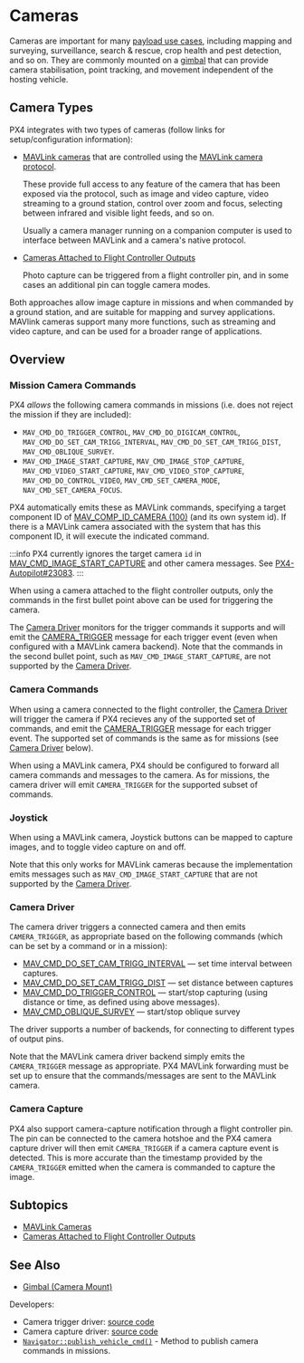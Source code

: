 # Cameras

Cameras are important for many [payload use cases](../payloads/use_cases.md), including mapping and surveying, surveillance, search & rescue, crop health and pest detection, and so on.
They are commonly mounted on a [gimbal](../advanced/gimbal_control.md) that can provide camera stabilisation, point tracking, and movement independent of the hosting vehicle.

## Camera Types

PX4 integrates with two types of cameras (follow links for setup/configuration information):

- [MAVLink cameras](../camera/mavlink_camera.md) that are controlled using the [MAVLink camera protocol](https://mavlink.io/en/services/camera.html).

  These provide full access to any feature of the camera that has been exposed via the protocol, such as image and video capture, video streaming to a ground station, control over zoom and focus, selecting between infrared and visible light feeds, and so on.

  Usually a camera manager running on a companion computer is used to interface between MAVLink and a camera's native protocol.

- [Cameras Attached to Flight Controller Outputs](../camera/fc_connected_camera.md)

  Photo capture can be triggered from a flight controller pin, and in some cases an additional pin can toggle camera modes.

Both approaches allow image capture in missions and when commanded by a ground station, and are suitable for mapping and survey applications.
MAVlink cameras support many more functions, such as streaming and video capture, and can be used for a broader range of applications.

## Overview

### Mission Camera Commands

PX4 _allows_ the following camera commands in missions (i.e. does not reject the mission if they are included):

- `MAV_CMD_DO_TRIGGER_CONTROL`, `MAV_CMD_DO_DIGICAM_CONTROL`, `MAV_CMD_DO_SET_CAM_TRIGG_INTERVAL`, `MAV_CMD_DO_SET_CAM_TRIGG_DIST`, `MAV_CMD_OBLIQUE_SURVEY`.
- `MAV_CMD_IMAGE_START_CAPTURE`, `MAV_CMD_IMAGE_STOP_CAPTURE`, `MAV_CMD_VIDEO_START_CAPTURE`, `MAV_CMD_VIDEO_STOP_CAPTURE`, `MAV_CMD_DO_CONTROL_VIDEO`,  `MAV_CMD_SET_CAMERA_MODE`, `NAV_CMD_SET_CAMERA_FOCUS`.

PX4 automatically emits these as MAVLink commands, specifying a target component ID of [MAV_COMP_ID_CAMERA (100)](https://mavlink.io/en/messages/common.html#MAV_COMP_ID_CAMERA) (and its own system id).
If there is a MAVLink camera associated with the system that has this component ID, it will execute the indicated command.

<!-- Note, not sure about `MAV_CMD_SET_CAMERA_MODE`, `NAV_CMD_SET_CAMERA_FOCUS` - do not seem to be resent??? -->

:::info
PX4 currently ignores the target camera `id` in [MAV_CMD_IMAGE_START_CAPTURE](https://mavlink.io/en/messages/common.html#MAV_CMD_IMAGE_START_CAPTURE) and other camera messages.
See [PX4-Autopilot#23083](https://github.com/PX4/PX4-Autopilot/issues/23083).
:::

When using a camera attached to the flight controller outputs, only the commands in the first bullet point above can be used for triggering the camera.

The [Camera Driver](#camera-driver) monitors for the trigger commands it supports and will emit the [CAMERA_TRIGGER](https://mavlink.io/en/messages/common.html#CAMERA_TRIGGER) message for each trigger event (even when configured with a MAVLink camera backend).
Note that the commands in the second bullet point, such as `MAV_CMD_IMAGE_START_CAPTURE`, are not supported by the [Camera Driver](#camera-driver).

<!-- void Navigator::publish_vehicle_cmd(vehicle_command_s *vcmd)
https://github.com/PX4/PX4-Autopilot/blob/main/src/modules/navigator/navigator_main.cpp#L1381
https://github.com/PX4/PX4-Autopilot/issues/23083
-->

### Camera Commands

When using a camera connected to the flight controller, the [Camera Driver](#camera-driver) will trigger the camera if PX4 recieves any of the supported set of commands, and emit the [CAMERA_TRIGGER](https://mavlink.io/en/messages/common.html#CAMERA_TRIGGER) message for each trigger event.
The supported set of commands is the same as for missions (see [Camera Driver](#camera-driver) below).

When using a MAVLink camera, PX4 should be configured to forward all camera commands and messages to the camera.
As for missions, the camera driver will emit `CAMERA_TRIGGER` for the supported subset of commands.

### Joystick

When using a MAVLink camera, Joystick buttons can be mapped to capture images, and to toggle video capture on and off.

Note that this only works for MAVLink cameras because the implementation emits messages such as `MAV_CMD_IMAGE_START_CAPTURE` that are not supported by the [Camera Driver](#camera-driver).

### Camera Driver

The camera driver triggers a connected camera and then emits `CAMERA_TRIGGER`, as appropriate based on the following commands (which can be set by a command or in a mission):

- [MAV_CMD_DO_SET_CAM_TRIGG_INTERVAL](https://mavlink.io/en/messages/common.html#MAV_CMD_DO_SET_CAM_TRIGG_INTERVAL) — set time interval between captures.
- [MAV_CMD_DO_SET_CAM_TRIGG_DIST](https://mavlink.io/en/messages/common.html#MAV_CMD_DO_SET_CAM_TRIGG_DIST) — set distance between captures
- [MAV_CMD_DO_TRIGGER_CONTROL](https://mavlink.io/en/messages/common.html#MAV_CMD_DO_TRIGGER_CONTROL) — start/stop capturing (using distance or time, as defined using above messages).
- [MAV_CMD_OBLIQUE_SURVEY](https://mavlink.io/en/messages/common.html#MAV_CMD_OBLIQUE_SURVEY) — start/stop oblique survey

The driver supports a number of backends, for connecting to different types of output pins.

Note that the MAVLink camera driver backend simply emits the `CAMERA_TRIGGER` message as appropriate.
PX4 MAVLink forwarding must be set up to ensure that the commands/messages are sent to the MAVLink camera.

### Camera Capture

PX4 also support camera-capture notification through a flight controller pin.
The pin can be connected to the camera hotshoe and the PX4 camera capture driver will then emit `CAMERA_TRIGGER` if a camera capture event is detected.
This is more accurate than the timestamp provided by the `CAMERA_TRIGGER` emitted when the camera is commanded to capture the image.

## Subtopics

- [MAVLink Cameras](../camera/mavlink_camera.md)
- [Cameras Attached to Flight Controller Outputs](../camera/fc_connected_camera.md)

## See Also

- [Gimbal (Camera Mount)](../advanced/gimbal_control.md)

Developers:

- Camera trigger driver: [source code](https://github.com/PX4/PX4-Autopilot/tree/main/src/drivers/camera_trigger) <!-- no module doc -->
- Camera capture driver: [source code](https://github.com/PX4/PX4-Autopilot/tree/main/src/drivers/camera_capture) <!-- no module doc -->
- [`Navigator::publish_vehicle_cmd()`](https://github.com/PX4/PX4-Autopilot/blob/main/src/modules/navigator/navigator_main.cpp#) - Method to publish camera commands in missions.
